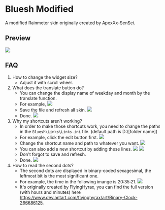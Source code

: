 # Bluesh Modified
 A modified Rainmeter skin originally created by ApexXx-SenSei.
 
## Preview
![](https://i.imgur.com/fVOGLsI.jpg)

## FAQ
1. How to change the widget size?
    * Adjust it with scroll wheel.
2. What does the translate button do?
    * You can change the display name of weekday and month by the translate function.
    * For example,
    ![](https://i.imgur.com/q5YaKXa.png)
    * Save the file and refresh all skin.
    ![](https://i.imgur.com/ry3h9l8.png)
    * Done.
    ![](https://i.imgur.com/SSNnRsf.png)
3. Why my shortcuts aren't working?
    * In order to make those shortcuts work, you need to change the paths in the `Bluesh\Links\Links.ini` file. (default path is D:\\[folder name])
    * For example, click the edit button first.
    ![](https://i.imgur.com/qEvH5VZ.png)
    * Change the shortcut name and path to whatever you want.
    ![](https://i.imgur.com/RHlkJSE.png)
    * You can also add a new shortcut by adding these lines.
    ![](https://i.imgur.com/VrLQBnP.png)
    ![](https://i.imgur.com/t5vJ1aw.png)
    * Don't forgot to save and refresh.
    * Done.
    ![](https://i.imgur.com/cF7yE9g.png)
4. How to read the second dots?
    * The second dots are displayed in binary-coded sexagesimal, the leftmost bit is the most significant one.
    * For example, the time in the following imange is 20:35:21.
    ![](https://i.imgur.com/CCKa5DF.png)
    * It's originally created by FlyingHyrax, you can find the full version (with hours and minutes) here https://www.deviantart.com/flyinghyrax/art/Binary-Clock-266686125.
